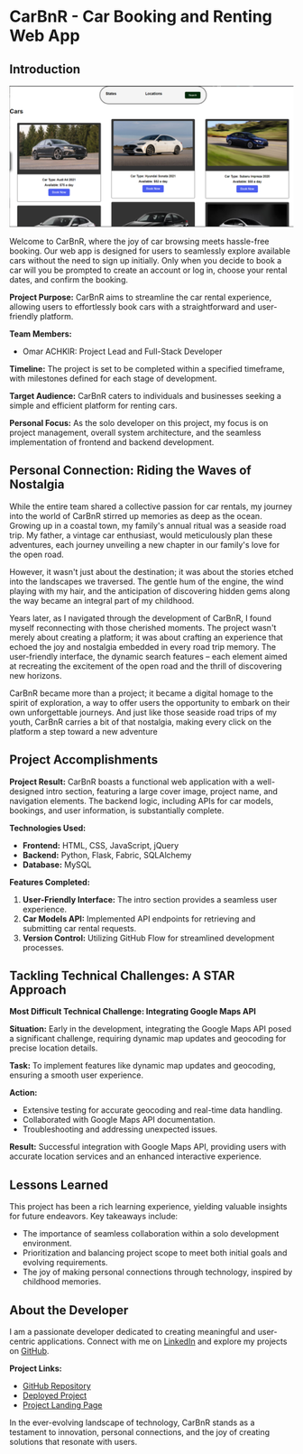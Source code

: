 # CarBnR - Car Booking and Renting Web App

## Introduction

![CarBnR Logo](https://github.com/OMARAMO77/MVP-Complete-Portfolio/blob/master/web-app.PNG)

Welcome to CarBnR, where the joy of car browsing meets hassle-free booking. Our web app is designed for users to seamlessly explore available cars without the need to sign up initially. Only when you decide to book a car will you be prompted to create an account or log in, choose your rental dates, and confirm the booking.

**Project Purpose:**
CarBnR aims to streamline the car rental experience, allowing users to effortlessly book cars with a straightforward and user-friendly platform.

**Team Members:**
- Omar ACHKIR: Project Lead and Full-Stack Developer

**Timeline:**
The project is set to be completed within a specified timeframe, with milestones defined for each stage of development.

**Target Audience:**
CarBnR caters to individuals and businesses seeking a simple and efficient platform for renting cars.

**Personal Focus:**
As the solo developer on this project, my focus is on project management, overall system architecture, and the seamless implementation of frontend and backend development.

## Personal Connection: Riding the Waves of Nostalgia

While the entire team shared a collective passion for car rentals, my journey into the world of CarBnR stirred up memories as deep as the ocean. Growing up in a coastal town, my family's annual ritual was a seaside road trip. My father, a vintage car enthusiast, would meticulously plan these adventures, each journey unveiling a new chapter in our family's love for the open road.

However, it wasn't just about the destination; it was about the stories etched into the landscapes we traversed. The gentle hum of the engine, the wind playing with my hair, and the anticipation of discovering hidden gems along the way became an integral part of my childhood.

Years later, as I navigated through the development of CarBnR, I found myself reconnecting with those cherished moments. The project wasn't merely about creating a platform; it was about crafting an experience that echoed the joy and nostalgia embedded in every road trip memory. The user-friendly interface, the dynamic search features – each element aimed at recreating the excitement of the open road and the thrill of discovering new horizons.

CarBnR became more than a project; it became a digital homage to the spirit of exploration, a way to offer users the opportunity to embark on their own unforgettable journeys. And just like those seaside road trips of my youth, CarBnR carries a bit of that nostalgia, making every click on the platform a step toward a new adventure
## Project Accomplishments

**Project Result:**
CarBnR boasts a functional web application with a well-designed intro section, featuring a large cover image, project name, and navigation elements. The backend logic, including APIs for car models, bookings, and user information, is substantially complete.

**Technologies Used:**
- **Frontend:** HTML, CSS, JavaScript, jQuery
- **Backend:** Python, Flask, Fabric, SQLAlchemy
- **Database:** MySQL

**Features Completed:**
1. **User-Friendly Interface:** The intro section provides a seamless user experience.
2. **Car Models API:** Implemented API endpoints for retrieving and submitting car rental requests.
3. **Version Control:** Utilizing GitHub Flow for streamlined development processes.

## Tackling Technical Challenges: A STAR Approach

**Most Difficult Technical Challenge: Integrating Google Maps API**

**Situation:**
Early in the development, integrating the Google Maps API posed a significant challenge, requiring dynamic map updates and geocoding for precise location details.

**Task:**
To implement features like dynamic map updates and geocoding, ensuring a smooth user experience.

**Action:**
- Extensive testing for accurate geocoding and real-time data handling.
- Collaborated with Google Maps API documentation.
- Troubleshooting and addressing unexpected issues.

**Result:**
Successful integration with Google Maps API, providing users with accurate location services and an enhanced interactive experience.

## Lessons Learned

This project has been a rich learning experience, yielding valuable insights for future endeavors. Key takeaways include:
- The importance of seamless collaboration within a solo development environment.
- Prioritization and balancing project scope to meet both initial goals and evolving requirements.
- The joy of making personal connections through technology, inspired by childhood memories.

## About the Developer

I am a passionate developer dedicated to creating meaningful and user-centric applications. Connect with me on [LinkedIn](https://www.linkedin.com/in/OMARAMO77/) and explore my projects on [GitHub](https://github.com/OMARAMO77).

**Project Links:**
- [GitHub Repository](https://github.com/OMARAMO77/CarBnR)
- [Deployed Project](https://www.eromo.tech)
- [Project Landing Page](https://OMARAMO77.github.io)

In the ever-evolving landscape of technology, CarBnR stands as a testament to innovation, personal connections, and the joy of creating solutions that resonate with users.
